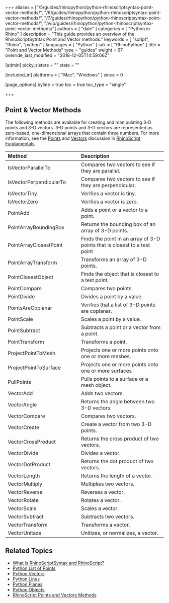 +++
aliases = ["/5/guides/rhinopython/python-rhinoscriptsyntax-point-vector-methods/", "/6/guides/rhinopython/python-rhinoscriptsyntax-point-vector-methods/", "/7/guides/rhinopython/python-rhinoscriptsyntax-point-vector-methods/", "/wip/guides/rhinopython/python-rhinoscriptsyntax-point-vector-methods/"]
authors = [ "dale" ]
categories = [ "Python in Rhino" ]
description = "This guide provides an overview of the RhinoScriptSytntax Point and Vector methods."
keywords = [ "script", "Rhino", "python" ]
languages = [ "Python" ]
sdk = [ "RhinoPython" ]
title = "Point and Vector Methods"
type = "guides"
weight = 97
override_last_modified = "2018-12-05T14:59:06Z"

[admin]
picky_sisters = ""
state = ""

[included_in]
platforms = [ "Mac", "Windows" ]
since = 0

[page_options]
byline = true
toc = true
toc_type = "single"

+++
 
## Point  & Vector Methods

The following methods are available for creating and manipulating 3-D points and 3-D vectors.  3-D points and 3-D vectors are represented as  zero-based, one-dimensional arrays that contain three numbers. For more information, see the [Points](/guides/rhinopython/python-rhinoscriptsyntax-points) and [Vectors](/guides/rhinopython/python-rhinoscriptsyntax-vectors) discussion in [RhinoScript Fundamentals](/guides/rhinopython/python-rhinoscriptsyntax-introduction).

| Method | | |  Description |
|:--------|:-:|:-:|:--------|
| IsVectorParallelTo | | | Compares two vectors to see if they are parallel.  |
| IsVectorPerpendicularTo | | | Compares two vectors to see if they are perpendicular.  |
| IsVectorTiny | | | Verifies a vector is tiny.  |
| IsVectorZero | | | Verifies a vector is zero. |
| PointAdd | | | Adds a point or a vector to a point. |
| PointArrayBoundingBox | | | Returns the bounding box of an array of 3-D points. |
| PointArrayClosestPoint | | | Finds the point in an array of 3-D points that is closest to a test point |
| PointArrayTransform | | | Transforms an array of 3-D points.|
| PointClosestObject | | | Finds the object that is closest to a test point.|
| PointCompare | | | Compares two points.|
| PointDivide | | | Divides a point by a value.|
| PointsAreCoplanar | | | Verifies that a list of 3-D points are coplanar.|
| PointScale | | | Scales a point by a value.|
| PointSubtract | | | Subtracts a point or a vector from a point.|
| PointTransform | | | Transforms a point.|
| ProjectPointToMesh | | | Projects one or more points onto one or more meshes.|
| ProjectPointToSurface | | | Projects one or more points onto one or more surfaces |
| PullPoints | | | Pulls points to a surface or a mesh object.|
| VectorAdd | | | Adds two vectors.|
| VectorAngle | | | Returns the angle between two 3-D vectors.|
| VectorCompare | | | Compares two vectors.|
| VectorCreate | | | Create a vector from two 3-D points.|
| VectorCrossProduct | | | Returns the cross product of two vectors.|
| VectorDivide | | | Divides a vector.|
| VectorDotProduct | | | Returns the dot product of two vectors.|
| VectorLength | | | Returns the length of a vector.|
| VectorMultiply | | | Multiplies two vectors.|
| VectorReverse | | | Reverses a vector. |
| VectorRotate | | | Rotates a vector. |
| VectorScale | | | Scales a vector. |
| VectorSubtract | | | Subtracts two vectors. |
| VectorTransform | | | Transforms a vector. | 
| VectorUnitaze | | | Unitizes, or normalizes, a vector. |

## Related Topics

- [What is RhinoScriptSyntax and RhinoScript?](/guides/rhinopython/what-is-rhinopython)
- [Python List of Points](/guides/rhinopython/python-rhinoscriptsyntax-list-points)
- [Python Vectors](/guides/rhinopython/python-rhinoscriptsyntax-vectors)
- [Python Lines](/guides/rhinopython/python-rhinoscriptsyntax-lines)
- [Python Planes](/guides/rhinopython/python-rhinoscriptsyntax-planes)
- [Python Objects](/guides/rhinopython/python-rhinoscriptsyntax-objects)
- [RhinoScript Points and Vectors Methods](/guides/rhinopython/python-rhinoscriptsyntax-point-vector-methods)
